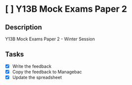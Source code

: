 # [ ] Y13B Mock Exams Paper 2

## Description

Y13B Mock Exams Paper 2 - Winter Session

## Tasks

- [x] Write the feedback
- [x] Copy the feedback to Managebac
- [x] Update the spreadsheet
